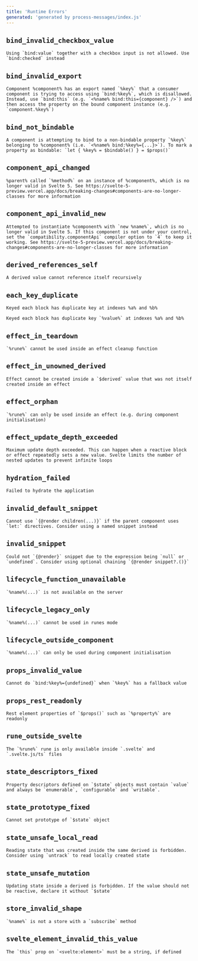 ```yaml
---
title: 'Runtime Errors'
generated: 'generated by process-messages/index.js'
---
```


## `bind_invalid_checkbox_value`

```
Using `bind:value` together with a checkbox input is not allowed. Use `bind:checked` instead
```

## `bind_invalid_export`

```
Component %component% has an export named `%key%` that a consumer component is trying to access using `bind:%key%`, which is disallowed. Instead, use `bind:this` (e.g. `<%name% bind:this={component} />`) and then access the property on the bound component instance (e.g. `component.%key%`)
```

## `bind_not_bindable`

```
A component is attempting to bind to a non-bindable property `%key%` belonging to %component% (i.e. `<%name% bind:%key%={...}>`). To mark a property as bindable: `let { %key% = $bindable() } = $props()`
```

## `component_api_changed`

```
%parent% called `%method%` on an instance of %component%, which is no longer valid in Svelte 5. See https://svelte-5-preview.vercel.app/docs/breaking-changes#components-are-no-longer-classes for more information
```

## `component_api_invalid_new`

```
Attempted to instantiate %component% with `new %name%`, which is no longer valid in Svelte 5. If this component is not under your control, set the `compatibility.componentApi` compiler option to `4` to keep it working. See https://svelte-5-preview.vercel.app/docs/breaking-changes#components-are-no-longer-classes for more information
```

## `derived_references_self`

```
A derived value cannot reference itself recursively
```

## `each_key_duplicate`

```
Keyed each block has duplicate key at indexes %a% and %b%
```
```
Keyed each block has duplicate key `%value%` at indexes %a% and %b%
```

## `effect_in_teardown`

```
`%rune%` cannot be used inside an effect cleanup function
```

## `effect_in_unowned_derived`

```
Effect cannot be created inside a `$derived` value that was not itself created inside an effect
```

## `effect_orphan`

```
`%rune%` can only be used inside an effect (e.g. during component initialisation)
```

## `effect_update_depth_exceeded`

```
Maximum update depth exceeded. This can happen when a reactive block or effect repeatedly sets a new value. Svelte limits the number of nested updates to prevent infinite loops
```

## `hydration_failed`

```
Failed to hydrate the application
```

## `invalid_default_snippet`

```
Cannot use `{@render children(...)}` if the parent component uses `let:` directives. Consider using a named snippet instead
```

## `invalid_snippet`

```
Could not `{@render}` snippet due to the expression being `null` or `undefined`. Consider using optional chaining `{@render snippet?.()}`
```

## `lifecycle_function_unavailable`

```
`%name%(...)` is not available on the server
```

## `lifecycle_legacy_only`

```
`%name%(...)` cannot be used in runes mode
```

## `lifecycle_outside_component`

```
`%name%(...)` can only be used during component initialisation
```

## `props_invalid_value`

```
Cannot do `bind:%key%={undefined}` when `%key%` has a fallback value
```

## `props_rest_readonly`

```
Rest element properties of `$props()` such as `%property%` are readonly
```

## `rune_outside_svelte`

```
The `%rune%` rune is only available inside `.svelte` and `.svelte.js/ts` files
```

## `state_descriptors_fixed`

```
Property descriptors defined on `$state` objects must contain `value` and always be `enumerable`, `configurable` and `writable`.
```

## `state_prototype_fixed`

```
Cannot set prototype of `$state` object
```

## `state_unsafe_local_read`

```
Reading state that was created inside the same derived is forbidden. Consider using `untrack` to read locally created state
```

## `state_unsafe_mutation`

```
Updating state inside a derived is forbidden. If the value should not be reactive, declare it without `$state`
```

## `store_invalid_shape`

```
`%name%` is not a store with a `subscribe` method
```

## `svelte_element_invalid_this_value`

```
The `this` prop on `<svelte:element>` must be a string, if defined
```
